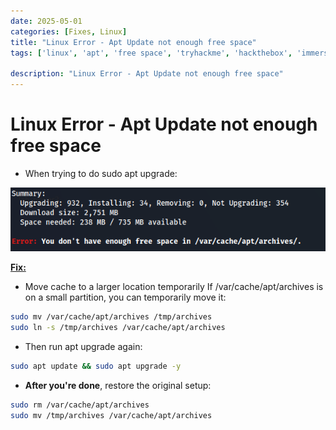 ```yaml
---
date: 2025-05-01
categories: [Fixes, Linux]
title: "Linux Error - Apt Update not enough free space"
tags: ['linux', 'apt', 'free space', 'tryhackme', 'hackthebox', 'immersivelabs', 'thm', 'iml', 'htb']

description: "Linux Error - Apt Update not enough free space"
---
```


# Linux Error - Apt Update not enough free space

- When trying to do sudo apt upgrade:

![image1](../resources/3609737b066943d98f557e7c79ca7dfd.png)

**<u>Fix:</u>**

- Move cache to a larger location temporarily
If /var/cache/apt/archives is on a small partition, you can temporarily move it:

```bash
sudo mv /var/cache/apt/archives /tmp/archives
sudo ln -s /tmp/archives /var/cache/apt/archives
```

- Then run apt upgrade again:

```bash
sudo apt update && sudo apt upgrade -y
```

- **After you're done**, restore the original setup:

```bash
sudo rm /var/cache/apt/archives
sudo mv /tmp/archives /var/cache/apt/archives
```
